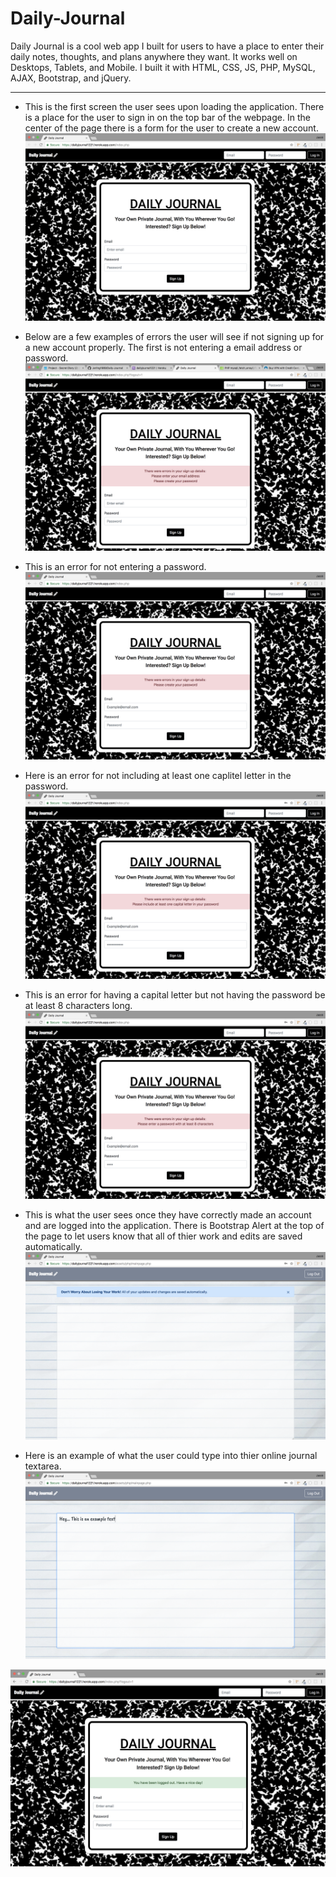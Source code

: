# Daily-Journal
Daily Journal is a cool web app I built for users to have a place to enter their daily notes, thoughts, and plans anywhere they want. It works well on Desktops, Tablets, and Mobile. I built it with HTML, CSS, JS, PHP, MySQL, AJAX, Bootstrap, and jQuery.

---

- This is the first screen the user sees upon loading the application. There is a place for the user to sign in on the top bar of the webpage. In the center of the page there is a form for the user to create a new account.
![INTRO](assets/img/read_me/startscreen.png)

 - Below are a few examples of errors the user will see if not signing up for a new account properly. The first is not entering a email address or password.
![ERROR-1](assets/img/read_me/errors-1.png)

- This is an error for not entering a password.
![ERROR-2](assets/img/read_me/errors-2.png)

- Here is an error for not including at least one caplitel letter in the password.
![ERROR-3](assets/img/read_me/errors-3.png)

- This is an error for having a capital letter but not having the password be at least 8 characters long.
![ERROR-4](assets/img/read_me/errors-4.png)

- This is what the user sees once they have correctly made an account and are logged into the application. There is Bootstrap Alert at the top of the page to let users know that all of thier work and edits are saved automatically.
![JOURNAL-1](assets/img/read_me/journal-1.png)

- Here is an example of what the user could type into thier online journal textarea.
![JOURNAL-2](assets/img/read_me/journal-2.png)

![LOUGOUT](assets/img/read_me/logout.png)

